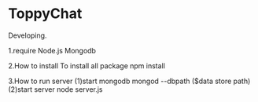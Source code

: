 # ToppyChat
Developing.

1.require
Node.js
Mongodb

2.How to install
To install all package
npm install

3.How to run server
(1)start mongodb
mongod --dbpath ($data store path)
(2)start server
node server.js